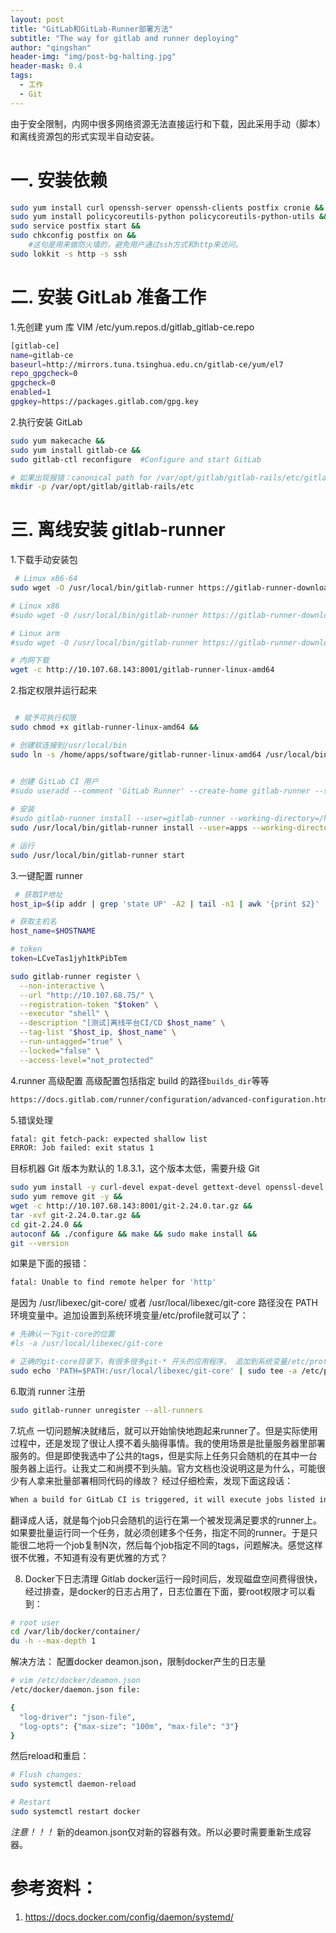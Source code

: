 ```yaml
---
layout: post
title: "GitLab和GitLab-Runner部署方法"
subtitle: "The way for gitlab and runner deploying"
author: "qingshan"
header-img: "img/post-bg-halting.jpg"
header-mask: 0.4
tags:
  - 工作
  - Git 
---
```



由于安全限制，内网中很多网络资源无法直接运行和下载，因此采用手动（脚本）和离线资源包的形式实现半自动安装。

# 一. 安装依赖

```bash
sudo yum install curl openssh-server openssh-clients postfix cronie &&
sudo yum install policycoreutils-python policycoreutils-python-utils &&
sudo service postfix start &&
sudo chkconfig postfix on &&
    #这句是用来做防火墙的，避免用户通过ssh方式和http来访问。
sudo lokkit -s http -s ssh 
```

# 二. 安装 GitLab 准备工作

1.先创建 yum 库 VIM /etc/yum.repos.d/gitlab_gitlab-ce.repo

```bash
[gitlab-ce]
name=gitlab-ce
baseurl=http://mirrors.tuna.tsinghua.edu.cn/gitlab-ce/yum/el7
repo_gpgcheck=0
gpgcheck=0
enabled=1
gpgkey=https://packages.gitlab.com/gpg.key
```

2.执行安装 GitLab

```bash
sudo yum makecache &&
sudo yum install gitlab-ce &&
sudo gitlab-ctl reconfigure  #Configure and start GitLab

# 如果出现报错：canonical path for /var/opt/gitlab/gitlab-rails/etc/gitlab_shell_secret restorecon: No such file or directory.  则执行下面语句即可解决
mkdir -p /var/opt/gitlab/gitlab-rails/etc
```

# 三. 离线安装 gitlab-runner

1.下载手动安装包

```bash
 # Linux x86-64
sudo wget -O /usr/local/bin/gitlab-runner https://gitlab-runner-downloads.s3.amazonaws.com/latest/binaries/gitlab-runner-linux-amd64

# Linux x86
#sudo wget -O /usr/local/bin/gitlab-runner https://gitlab-runner-downloads.s3.amazonaws.com/latest/binaries/gitlab-runner-linux-386

# Linux arm
#sudo wget -O /usr/local/bin/gitlab-runner https://gitlab-runner-downloads.s3.amazonaws.com/latest/binaries/gitlab-runner-linux-arm

# 内网下载
wget -c http://10.107.68.143:8001/gitlab-runner-linux-amd64

```

2.指定权限并运行起来

```bash

 # 赋予可执行权限
sudo chmod +x gitlab-runner-linux-amd64 &&

# 创建软连接到/usr/local/bin
sudo ln -s /home/apps/software/gitlab-runner-linux-amd64 /usr/local/bin/gitlab-runner


# 创建 GitLab CI 用户
#sudo useradd --comment 'GitLab Runner' --create-home gitlab-runner --shell /bin/bash
 
# 安装
#sudo gitlab-runner install --user=gitlab-runner --working-directory=/home/gitlab-runner
sudo /usr/local/bin/gitlab-runner install --user=apps --working-directory=/home/apps &&

# 运行
sudo /usr/local/bin/gitlab-runner start

```

3.一键配置 runner

```bash
 # 获取IP地址
host_ip=$(ip addr | grep 'state UP' -A2 | tail -n1 | awk '{print $2}' | awk -F"/" '{print $1}')

# 获取主机名
host_name=$HOSTNAME

# token
token=LCveTas1jyh1tkPibTem

sudo gitlab-runner register \
  --non-interactive \
  --url "http://10.107.68.75/" \
  --registration-token "$token" \
  --executor "shell" \
  --description "[测试]离线平台CI/CD $host_name" \
  --tag-list "$host_ip, $host_name" \
  --run-untagged="true" \
  --locked="false" \
  --access-level="not_protected"
```

4.runner 高级配置
高级配置包括指定 build 的路径`builds_dir`等等

```bash
https://docs.gitlab.com/runner/configuration/advanced-configuration.html#the-runners-section
```

5.错误处理

```bash
fatal: git fetch-pack: expected shallow list
ERROR: Job failed: exit status 1
```

目标机器 Git 版本为默认的 1.8.3.1，这个版本太低，需要升级 Git

```bash
sudo yum install -y curl-devel expat-devel gettext-devel openssl-devel zlib-devel gcc perl-ExtUtils-MakeMaker &&
sudo yum remove git -y &&
wget -c http://10.107.68.143:8001/git-2.24.0.tar.gz &&
tar -xvf git-2.24.0.tar.gz &&
cd git-2.24.0 &&
autoconf && ./configure && make && sudo make install &&
git --version
```

如果是下面的报错：

```bash
fatal: Unable to find remote helper for 'http'
```

是因为 /usr/libexec/git-core/ 或者 /usr/local/libexec/git-core 路径没在 PATH 环境变量中。追加设置到系统环境变量/etc/profile就可以了：

```bash
# 先确认一下git-core的位置
#ls -a /usr/local/libexec/git-core

# 正确的git-core目录下，有很多很多git-* 开头的应用程序， 追加到系统变量/etc/profile
sudo echo 'PATH=$PATH:/usr/local/libexec/git-core' | sudo tee -a /etc/profile
```

6.取消 runner 注册

```bash
sudo gitlab-runner unregister --all-runners
```

7.坑点
一切问题解决就绪后，就可以开始愉快地跑起来runner了。但是实际使用过程中，还是发现了很让人摸不着头脑得事情。我的使用场景是批量服务器里部署服务的。但是即使我选中了公共的tags，但是实际上任务只会随机的在其中一台服务器上运行。让我丈二和尚摸不到头脑。官方文档也没说明这是为什么，可能很少有人拿来批量部署相同代码的缘故？
经过仔细检索，发现下面这段话：

```bash
When a build for GitLab CI is triggered, it will execute jobs listed in the .gitlab-ci.yml file. Think of these jobs as independent, concurrent steps in your build. These jobs are executed by any available runner capable of completing that job. However, where I think you're getting tripped up is that a job will only be completed once, and by the first available runner. Think of the runners as a pool of resources, not as build steps. Having multiple runners allows you to execute jobs in parallel.
```

翻译成人话，就是每个job只会随机的运行在第一个被发现满足要求的runner上。如果要批量运行同一个任务，就必须创建多个任务，指定不同的runner。于是只能很二地将一个job复制N次，然后每个job指定不同的tags，问题解决。感觉这样很不优雅，不知道有没有更优雅的方式？

8. Docker下日志清理
Gitlab docker运行一段时间后，发现磁盘空间费得很快，经过排查，是docker的日志占用了，日志位置在下面，要root权限才可以看到：
```bash
# root user
cd /var/lib/docker/container/
du -h --max-depth 1
```

解决方法： 配置docker deamon.json，限制docker产生的日志量
```bash
# vim /etc/docker/deamon.json
/etc/docker/daemon.json file:

{
  "log-driver": "json-file",
  "log-opts": {"max-size": "100m", "max-file": "3"}
}
```

然后reload和重启：  

```bash
# Flush changes:
sudo systemctl daemon-reload

# Restart
sudo systemctl restart docker
```

*注意！！！* 新的deamon.json仅对新的容器有效。所以必要时需要重新生成容器。

# 参考资料：
1. https://docs.docker.com/config/daemon/systemd/
